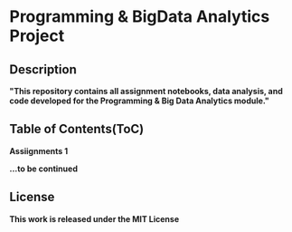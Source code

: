   # Programming & BigData Analytics Project
  ## Description
  **"This repository contains all assignment notebooks, data analysis, and code developed for the Programming & Big Data Analytics module."**
  ## Table of Contents(ToC)
 **Assiignments 1**
 
 **...to be continued**
 ## License
 **This work is released under the MIT License**
